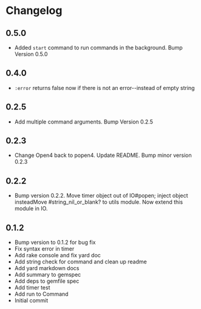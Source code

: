 # Changelog

## 0.5.0
* Added `start` command to run commands in the background. Bump Version 0.5.0

## 0.4.0
* `:error` returns false now if there is not an error--instead of empty string

## 0.2.5
* Add multiple command arguments.  Bump Version 0.2.5

## 0.2.3
* Change Open4 back to popen4.  Update README.  Bump minor version 0.2.3

## 0.2.2
* Bump version 0.2.2. Move timer object out of IO#popen; inject object insteadMove #string_nil_or_blank? to utils module.  Now extend this module in IO.

## 0.1.2
* Bump version to 0.1.2 for bug fix
* Fix syntax error in timer
* Add rake console and fix yard doc
* Add string check for command and clean up readme
* Add yard markdown docs
* Add summary to gemspec
* Add deps to gemfile spec
* Add timer test
* Add run to Command
* Initial commit
